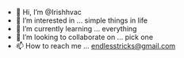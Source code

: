 - 👋 Hi, I’m @Irishhvac
- 👀 I’m interested in ... simple things in life
- 🌱 I’m currently learning ... everything
- 💞️ I’m looking to collaborate on ... pick one 
- 📫 How to reach me ...  endlesstricks@gmail.com 

<!---
Irishhvac/Irishhvac is a ✨ special ✨ repository because its `README.md` (this file) appears on your GitHub profile.
You can click the Preview link to take a look at your changes.
--->
